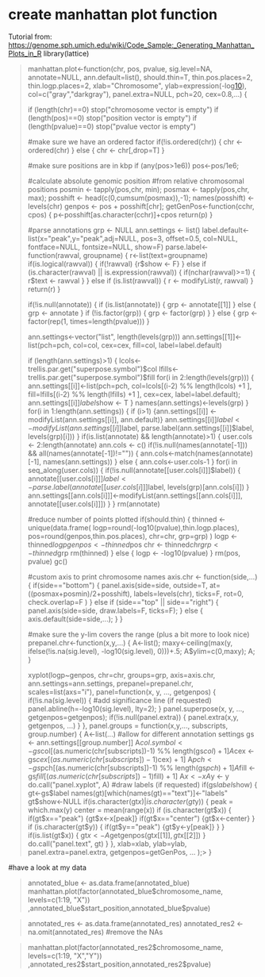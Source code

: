 # create manhattan plot function
Tutorial from: https://genome.sph.umich.edu/wiki/Code_Sample:_Generating_Manhattan_Plots_in_R
library(lattice)

> manhattan.plot<-function(chr, pos, pvalue, 
>                          sig.level=NA, annotate=NULL, ann.default=list(),
>                          should.thin=T, thin.pos.places=2, thin.logp.places=2, 
>                          xlab="Chromosome", ylab=expression(-log[10](p-value)),
>                          col=c("gray","darkgray"), panel.extra=NULL, pch=20, cex=0.8,...) {
>   
>   if (length(chr)==0) stop("chromosome vector is empty")
>   if (length(pos)==0) stop("position vector is empty")
>   if (length(pvalue)==0) stop("pvalue vector is empty")
>   
>   #make sure we have an ordered factor
>   if(!is.ordered(chr)) {
>     chr <- ordered(chr)
>   } else {
>     chr <- chr[,drop=T]
>   }
>   
>   #make sure positions are in kbp
>   if (any(pos>1e6)) pos<-pos/1e6;
>   
>   #calculate absolute genomic position
>   #from relative chromosomal positions
>  posmin <- tapply(pos,chr, min);
>  posmax <- tapply(pos,chr, max);
>   posshift <- head(c(0,cumsum(posmax)),-1);
>   names(posshift) <- levels(chr)
>   genpos <- pos + posshift[chr];
>   getGenPos<-function(cchr, cpos) {
>     p<-posshift[as.character(cchr)]+cpos
>     return(p)
>   }
>   
>   #parse annotations
>   grp <- NULL
>   ann.settings <- list()
>   label.default<-list(x="peak",y="peak",adj=NULL, pos=3, offset=0.5, 
>                       col=NULL, fontface=NULL, fontsize=NULL, show=F)
>   parse.label<-function(rawval, groupname) {
>     r<-list(text=groupname)
>     if(is.logical(rawval)) {
>       if(!rawval) {r$show <- F}
>     } else if (is.character(rawval) || is.expression(rawval)) {
>       if(nchar(rawval)>=1) {
>         r$text <- rawval
>       }
>     } else if (is.list(rawval)) {
>       r <- modifyList(r, rawval)
>     }
>     return(r)
>   }
>   
>   if(!is.null(annotate)) {
>     if (is.list(annotate)) {
>       grp <- annotate[[1]]
>     } else {
>       grp <- annotate
>     } 
>     if (!is.factor(grp)) {
>       grp <- factor(grp)
>     }
>   } else {
>     grp <- factor(rep(1, times=length(pvalue)))
>   }
>   
>   ann.settings<-vector("list", length(levels(grp)))
>   ann.settings[[1]]<-list(pch=pch, col=col, cex=cex, fill=col, label=label.default)
>   
>   if (length(ann.settings)>1) { 
>     lcols<-trellis.par.get("superpose.symbol")$col 
>     lfills<-trellis.par.get("superpose.symbol")$fill
>     for(i in 2:length(levels(grp))) {
>      ann.settings[[i]]<-list(pch=pch, 
>                               col=lcols[(i-2) %% length(lcols) +1 ], 
>                               fill=lfills[(i-2) %% length(lfills) +1 ], 
>                               cex=cex, label=label.default);
>       ann.settings[[i]]$label$show <- T
>     }
>     names(ann.settings)<-levels(grp)
>   }
>   for(i in 1:length(ann.settings)) {
>     if (i>1) {ann.settings[[i]] <- modifyList(ann.settings[[i]], ann.default)}
>     ann.settings[[i]]$label <- modifyList(ann.settings[[i]]$label, 
>                                           parse.label(ann.settings[[i]]$label, levels(grp)[i]))
>   }
>   if(is.list(annotate) && length(annotate)>1) {
>     user.cols <- 2:length(annotate)
>     ann.cols <- c()
>     if(!is.null(names(annotate[-1])) && all(names(annotate[-1])!="")) {
>       ann.cols<-match(names(annotate)[-1], names(ann.settings))
>     } else {
>       ann.cols<-user.cols-1
>     }
>     for(i in seq_along(user.cols)) {
>       if(!is.null(annotate[[user.cols[i]]]$label)) {
>         annotate[[user.cols[i]]]$label<-parse.label(annotate[[user.cols[i]]]$label, 
>                                                     levels(grp)[ann.cols[i]])
>       }
>       ann.settings[[ann.cols[i]]]<-modifyList(ann.settings[[ann.cols[i]]], 
>                                               annotate[[user.cols[i]]])
>     }
>   }
>   rm(annotate)
>   
>   #reduce number of points plotted
>   if(should.thin) {
>     thinned <- unique(data.frame(
>       logp=round(-log10(pvalue),thin.logp.places), 
>       pos=round(genpos,thin.pos.places), 
>       chr=chr,
>       grp=grp)
>     )
>     logp <- thinned$logp
>     genpos <- thinned$pos
>     chr <- thinned$chr
>     grp <- thinned$grp
>     rm(thinned)
>   } else {
>     logp <- -log10(pvalue)
>   }
>   rm(pos, pvalue)
>   gc()
>   
>   #custom axis to print chromosome names
>   axis.chr <- function(side,...) {
>     if(side=="bottom") {
>       panel.axis(side=side, outside=T,
>                  at=((posmax+posmin)/2+posshift),
>                  labels=levels(chr), 
>                  ticks=F, rot=0,
>                  check.overlap=F
>       )
>     } else if (side=="top" || side=="right") {
>       panel.axis(side=side, draw.labels=F, ticks=F);
>     }
>     else {
>       axis.default(side=side,...);
>     }
>   }
>   
>   #make sure the y-lim covers the range (plus a bit more to look nice)
>   prepanel.chr<-function(x,y,...) { 
>     A<-list();
>     maxy<-ceiling(max(y, ifelse(!is.na(sig.level), -log10(sig.level), 0)))+.5;
>     A$ylim=c(0,maxy);
>     A;
>   }
>   
>   xyplot(logp~genpos, chr=chr, groups=grp,
>          axis=axis.chr, ann.settings=ann.settings, 
>          prepanel=prepanel.chr, scales=list(axs="i"),
>          panel=function(x, y, ..., getgenpos) {
>            if(!is.na(sig.level)) {
>              #add significance line (if requested)
>              panel.abline(h=-log10(sig.level), lty=2);
>            }
>            panel.superpose(x, y, ..., getgenpos=getgenpos);
>            if(!is.null(panel.extra)) {
>              panel.extra(x,y, getgenpos, ...)
>            }
>          },
>          panel.groups = function(x,y,..., subscripts, group.number) {
>            A<-list(...)
>            #allow for different annotation settings
>            gs <- ann.settings[[group.number]]
>            A$col.symbol <- gs$col[(as.numeric(chr[subscripts])-1) %% length(gs$col) + 1]    
>            A$cex <- gs$cex[(as.numeric(chr[subscripts])-1) %% length(gs$cex) + 1]
>            A$pch <- gs$pch[(as.numeric(chr[subscripts])-1) %% length(gs$pch) + 1]
>            A$fill <- gs$fill[(as.numeric(chr[subscripts])-1) %% length(gs$fill) + 1]
>            A$x <- x
>            A$y <- y
>            do.call("panel.xyplot", A)
>            #draw labels (if requested)
>            if(gs$label$show) {
>              gt<-gs$label
>              names(gt)[which(names(gt)=="text")]<-"labels"
>              gt$show<-NULL
>              if(is.character(gt$x) | is.character(gt$y)) {
>                peak = which.max(y)
>                center = mean(range(x))
>                if (is.character(gt$x)) {
>                  if(gt$x=="peak") {gt$x<-x[peak]}
>                  if(gt$x=="center") {gt$x<-center}
>                }
>                if (is.character(gt$y)) {
>                  if(gt$y=="peak") {gt$y<-y[peak]}
>                }
>              }
>              if(is.list(gt$x)) {
>                gt$x<-A$getgenpos(gt$x[[1]],gt$x[[2]])
>              }
>              do.call("panel.text", gt)
>            }
>          },
>          xlab=xlab, ylab=ylab, 
>          panel.extra=panel.extra, getgenpos=getGenPos, ...
>   );>
> }

#have a look at my data

> annotated_blue <- as.data.frame(annotated_blue)
> manhattan.plot(factor(annotated_blue$chromosome_name, levels=c(1:19, "X"))
>                ,annotated_blue$start_position,annotated_blue$pvalue)

> annotated_res <- as.data.frame(annotated_res)
> annotated_res2 <- na.omit(annotated_res) #remove the NAs

> manhattan.plot(factor(annotated_res2$chromosome_name, levels=c(1:19, "X","Y"))
>                ,annotated_res2$start_position,annotated_res2$pvalue)

